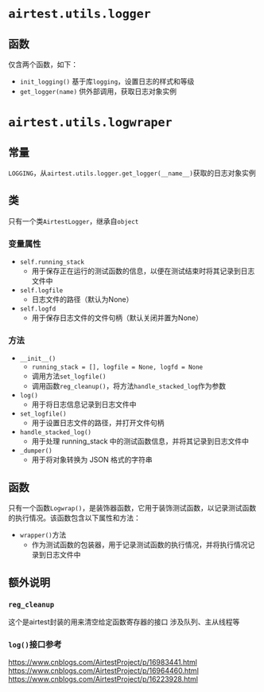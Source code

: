 # `airtest.utils.logger`
## 函数
仅含两个函数，如下：
+ `init_logging()`
基于库`logging`，设置日志的样式和等级
+ `get_logger(name)`
供外部调用，获取日志对象实例

# `airtest.utils.logwraper`
## 常量
`LOGGING`，从`airtest.utils.logger.get_logger(__name__)`获取的日志对象实例

## 类
只有一个类`AirtestLogger`，继承自`object`
### 变量属性
+ `self.running_stack`
  + 用于保存正在运行的测试函数的信息，以便在测试结束时将其记录到日志文件中
+ `self.logfile`
  + 日志文件的路径（默认为None）
+ `self.logfd`
  + 用于保存日志文件的文件句柄（默认关闭并置为None）
  

### 方法
+ `__init__()`
  + `running_stack = [], logfile = None, logfd = None`
  + 调用方法`set_logfile()`
  + 调用函数`reg_cleanup()`，将方法`handle_stacked_log`作为参数
+ `log()`
  + 用于将日志信息记录到日志文件中
+ `set_logfile()`
  + 用于设置日志文件的路径，并打开文件句柄
+ `handle_stacked_log()`
  + 用于处理 running_stack 中的测试函数信息，并将其记录到日志文件中
+ `_dumper()`
  + 用于将对象转换为 JSON 格式的字符串
## 函数
只有一个函数`Logwrap()`，是装饰器函数，它用于装饰测试函数，以记录测试函数的执行情况。该函数包含以下属性和方法：
+ `wrapper()`方法
  + 作为测试函数的包装器，用于记录测试函数的执行情况，并将执行情况记录到日志文件中


## 额外说明
### `reg_cleanup`
这个是airtest封装的用来清空给定函数寄存器的接口
涉及队列、主从线程等

### `log()`接口参考
https://www.cnblogs.com/AirtestProject/p/16983441.html
https://www.cnblogs.com/AirtestProject/p/16964460.html
https://www.cnblogs.com/AirtestProject/p/16223928.html

 
